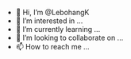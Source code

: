 - 👋 Hi, I’m @LebohangK
- 👀 I’m interested in ...
- 🌱 I’m currently learning ...
- 💞️ I’m looking to collaborate on ...
- 📫 How to reach me ...

<!---
LebohangK/LebohangK is a ✨ special ✨ repository because its `README.md` (this file) appears on your GitHub profile.
You can click the Preview link to take a look at your changes.
--->
